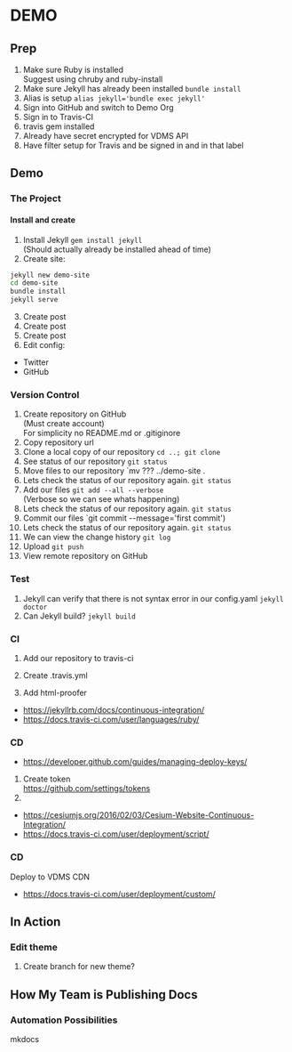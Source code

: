 # DEMO

## Prep

1. Make sure Ruby is installed<br>Suggest using chruby and ruby-install
1. Make sure Jekyll has already been installed `bundle install`
1. Alias is setup `alias jekyll='bundle exec jekyll'`
1. Sign into GitHub and switch to Demo Org
1. Sign in to Travis-CI
1. travis gem installed
1. Already have secret encrypted for VDMS API
1. Have filter setup for Travis and be signed in and in that label

## Demo

### The Project

#### Install and create

1. Install Jekyll `gem install jekyll`<br>(Should actually already be installed ahead of time)
1. Create site:

```bash
jekyll new demo-site
cd demo-site
bundle install
jekyll serve
```

3. Create post
3. Create post
3. Create post
3. Edit config:
  * Twitter
  * GitHub

### Version Control

1. Create repository on GitHub<br>(Must create account)<br>For simplicity no README.md or .gitiginore
1. Copy repository url
1. Clone a local copy of our repository `cd ..; git clone`
1. See status of our repository `git status`
1. Move files to our repository `mv ??? ../demo-site .
1. Lets check the status of our repository again. `git status`
1. Add our files `git add --all --verbose`<br>(Verbose so we can see whats happening)
1. Lets check the status of our repository again. `git status`
1. Commit our files `git commit --message='first commit')
1. Lets check the status of our repository again. `git status`
1. We can view the change history `git log`
1. Upload `git push`
1. View remote repository on GitHub

### Test

1. Jekyll can verify that there is not syntax error in our config.yaml `jekyll doctor`
1. Can Jekyll build? `jekyll build`

### CI

1. Add our repository to travis-ci
1. Create .travis.yml

1. Add html-proofer

* https://jekyllrb.com/docs/continuous-integration/
* https://docs.travis-ci.com/user/languages/ruby/

### CD

* https://developer.github.com/guides/managing-deploy-keys/

1. Create token<br>https://github.com/settings/tokens
1.

* https://cesiumjs.org/2016/02/03/Cesium-Website-Continuous-Integration/
* https://docs.travis-ci.com/user/deployment/script/

### CD

Deploy to VDMS CDN

* https://docs.travis-ci.com/user/deployment/custom/

## In Action

### Edit theme

1. Create branch for new theme?

## How My Team is Publishing Docs

### Automation Possibilities

mkdocs

